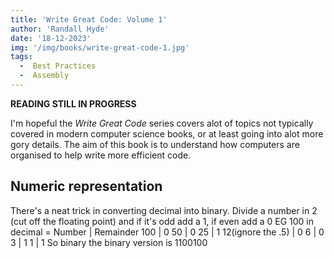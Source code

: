 ```yaml
---
title: 'Write Great Code: Volume 1'
author: 'Randall Hyde'
date: '18-12-2023'
img: '/img/books/write-great-code-1.jpg'
tags:
  -  Best Practices
  -  Assembly
---
```


**READING STILL IN PROGRESS**

I'm hopeful the *Write Great Code* series covers alot of topics not typically covered in modern computer science books, or at least going into alot more gory details. The aim of this book is to understand how computers are organised to help write more efficient code.

## Numeric representation

There's a neat trick in converting decimal into binary. Divide a number in 2 (cut off the floating point) and if it's odd add a 1, if even add a 0
EG 100 in decimal =
Number | Remainder
100 | 0
50 | 0
25 | 1
12(ignore the .5) | 0
6 | 0
3 | 1
1 | 1
So binary the binary version is 1100100
